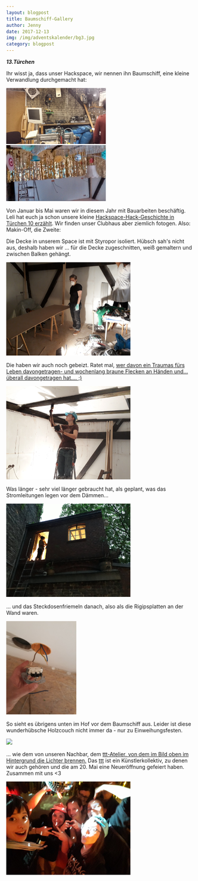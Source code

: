 ```yaml
---
layout: blogpost
title: Baumschiff-Gallery
author: Jenny
date: 2017-12-13
img: /img/adventskalender/bg3.jpg
category: blogpost
---
```


***13.Türchen***


Ihr wisst ja, dass unser Hackspace, wir nennen ihn Baumschiff, eine kleine Verwandlung durchgemacht hat:

<img src="/img/adventskalender/bg01.jpg" height="150">
<img src="/img/adventskalender/bg02.jpg" height="150">

Von Januar bis Mai waren wir in diesem Jahr mit Bauarbeiten beschäftig. Leli hat euch ja schon unsere kleine [Hackspace-Hack-Geschichte in Türchen 10 erzählt](http://heartofcode.org/tuerchen-10). Wir finden unser Clubhaus aber ziemlich fotogen. Also: Makin-Off, die Zweite:


Die Decke in unserem Space ist mit Styropor isoliert. Hübsch sah's nicht aus, deshalb haben wir ... für die Decke zugeschnitten, weiß gemaltern und zwischen Balken gehängt.

<img src="/img/adventskalender/bg1.jpg" height="250">

Die haben wir auch noch gebeizt. Ratet mal, [wer davon ein Traumas fürs Leben davongetragen- und wochenlang braune Flecken an Händen und... überall davongetragen hat.... ;)](https://twitter.com/einhorntee)

<img src="/img/adventskalender/bg2.jpg" height="250">


Was länger - sehr viel länger gebraucht hat, als geplant, was das Stromleitungen legen vor dem Dämmen...

<img src="/img/adventskalender/bg3.jpg" height="250">

... und das Steckdosenfriemeln danach, also als die Rigipsplatten an der Wand waren.

<img src="/img/adventskalender/bg6.jpg" height="250">

So sieht es übrigens unten im Hof vor dem Baumschiff aus. Leider ist diese wunderhübsche Holzcouch nicht immer da - nur zu Einweihungsfesten.

<img src="/img/adventskalender/bg4.jpg" height="250">

... wie dem von unseren Nachbar, dem [ttt-Atelier, von dem im Bild oben im Hintergrund die Lichter brennen.](http://werkstatttraum.com/de/) Das [ttt](https://www.facebook.com/werkstatttraumev) ist ein Künstlerkollektiv, zu denen wir auch gehören und die am 20. Mai eine Neueröffnung gefeiert haben. Zusammen mit uns <3

<img src="/img/adventskalender/bg03.jpg" height="250">
